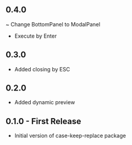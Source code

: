 ## 0.4.0
~ Change BottomPanel to ModalPanel
+ Execute by Enter

## 0.3.0
+ Added closing by ESC

## 0.2.0
+ Added dynamic preview

## 0.1.0 - First Release
* Initial version of case-keep-replace package
